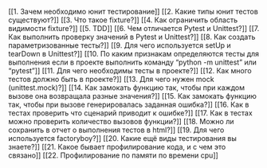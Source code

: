 
[[1. Зачем необходимо юнит тестирование]]
[[2. Какие типы юнит тестов существуют?]]
[[3. Что такое fixture?]]
[[4. Как ограничить область видимости fixture?]]
[[5. TDD]]
[[6. Чем отличается Pytest и Unittest?]]
[[7. Как выполнить проверку значений в Pytest и Unittest?]]
[[8. Как создать параметризованные тесты?]]
[[9. Для чего используется setUp и tearDown в Unittest?]]
[[10. По каким признакам определяются тесты для выполнения если в проекте выполнить команду “python -m unittest” или “pytest”]]
[[11. Для чего необходимы тесты в проекте?]]
[[12. Как много тестов должно быть в проекте?]]
[[13. Для чего нужен mock (unittest.mock)?]]
[[14. Как замокать функцию так, чтобы при каждом вызове она возвращала разные значения?]]
[[15. Как замокать функцию так, чтобы при вызове генерировалась заданная ошибка?]]
[[16. Как в тестах проверить что сценарий приводит к ошибке?]]
[[17. Как в тестах можно проверить количество вызовов функции?]]
[[18. Можно ли сохранить в отчет о выполнения тестов в html?]]
[[19. Для чего используется factoryboy?]]
[[20. Какие ещё виды тестирования вы знаете?]]
[[21. Какое бывает профилирование кода, и с чем это связано]]
[[22. Профилирование по памяти по времени cpu]]

